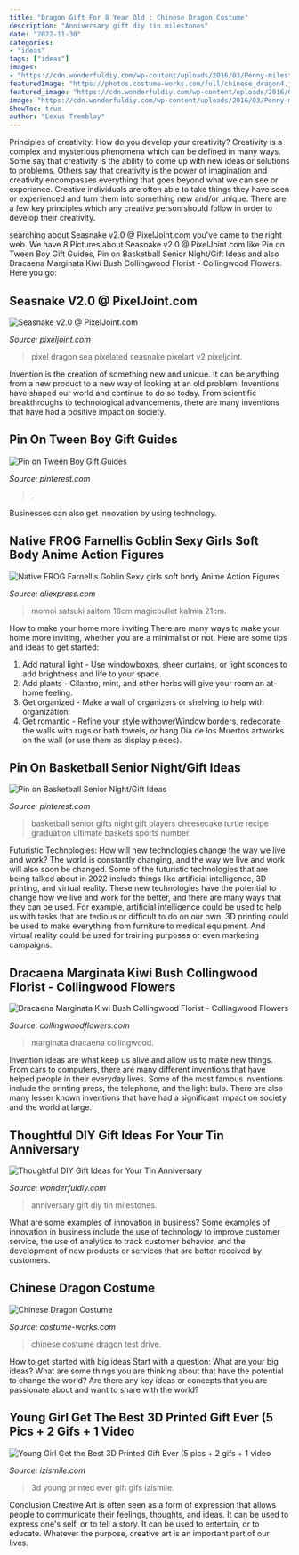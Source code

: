 ```yaml
---
title: "Dragon Gift For 8 Year Old : Chinese Dragon Costume"
description: "Anniversary gift diy tin milestones"
date: "2022-11-30"
categories:
- "ideas"
tags: ["ideas"]
images:
- "https://cdn.wonderfuldiy.com/wp-content/uploads/2016/03/Penny-milestones.jpg"
featuredImage: "https://photos.costume-works.com/full/chinese_dragon4.jpg"
featured_image: "https://cdn.wonderfuldiy.com/wp-content/uploads/2016/03/Penny-milestones.jpg"
image: "https://cdn.wonderfuldiy.com/wp-content/uploads/2016/03/Penny-milestones.jpg"
ShowToc: true
author: "Lexus Tremblay"
---
```



Principles of creativity: How do you develop your creativity?
Creativity is a complex and mysterious phenomena which can be defined in many ways. Some say that creativity is the ability to come up with new ideas or solutions to problems. Others say that creativity is the power of imagination and creativity encompasses everything that goes beyond what we can see or experience. Creative individuals are often able to take things they have seen or experienced and turn them into something new and/or unique. There are a few key principles which any creative person should follow in order to develop their creativity.

	

		
searching about Seasnake v2.0 @ PixelJoint.com you've came to the right web. We have 8 Pictures about Seasnake v2.0 @ PixelJoint.com like Pin on Tween Boy Gift Guides, Pin on Basketball Senior Night/Gift Ideas and also Dracaena Marginata Kiwi Bush Collingwood Florist - Collingwood Flowers. Here you go:
		
    
## Seasnake V2.0 @ PixelJoint.com

<img loading=lazy src="https://pixeljoint.com/files/icons/full/seasnake_animation2.gif" onerror="this.onerror=null;this.src='https://tse3.mm.bing.net/th?id=OIP.5uAn2-SEDP7YWUmFSdgupQHaKX&amp;pid=15.1';" alt="Seasnake v2.0 @ PixelJoint.com">

_Source: pixeljoint.com_

>pixel dragon sea pixelated seasnake pixelart v2 pixeljoint. 

	

Invention is the creation of something new and unique. It can be anything from a new product to a new way of looking at an old problem. Inventions have shaped our world and continue to do so today. From scientific breakthroughs to technological advancements, there are many inventions that have had a positive impact on society.

    
## Pin On Tween Boy Gift Guides

<img loading=lazy src="https://i.pinimg.com/736x/28/26/b1/2826b1f2f431ec5db8ee0f3fbda56ad9.jpg" onerror="this.onerror=null;this.src='https://tse2.mm.bing.net/th?id=OIP.kSSU0xHU53hQDk7bF2yUUAHaPG&amp;pid=15.1';" alt="Pin on Tween Boy Gift Guides">

_Source: pinterest.com_

>. 

	

Businesses can also get innovation by using technology.

    
## Native FROG Farnellis Goblin Sexy Girls Soft Body Anime Action Figures

<img loading=lazy src="https://ae01.alicdn.com/kf/H9c3218b4cf6042d88a01cf05808011e8W.jpg" onerror="this.onerror=null;this.src='https://tse1.mm.bing.net/th?id=OIP.5yz5T0EKDFKporFI2cK1pQHaJ3&amp;pid=15.1';" alt="Native FROG Farnellis Goblin Sexy girls soft body Anime Action Figures">

_Source: aliexpress.com_

>momoi satsuki saitom 18cm magicbullet kalmia 21cm. 

	

How to make your home more inviting
There are many ways to make your home more inviting, whether you are a minimalist or not. Here are some tips and ideas to get started:
1. Add natural light - Use windowboxes, sheer curtains, or light sconces to add brightness and life to your space.
2. Add plants - Cilantro, mint, and other herbs will give your room an at-home feeling.
3. Get organized - Make a wall of organizers or shelving to help with organization.
4. Get romantic - Refine your style withowerWindow borders, redecorate the walls with rugs or bath towels, or hang Dia de los Muertos artworks on the wall (or use them as display pieces).

    
## Pin On Basketball Senior Night/Gift Ideas

<img loading=lazy src="https://i.pinimg.com/736x/0b/d6/d7/0bd6d71025c9aa9c115c06f8a07c5af7--basketball.jpg" onerror="this.onerror=null;this.src='https://tse2.mm.bing.net/th?id=OIP.krHCk8hYo4y-6o1XO5OwdQHaJ3&amp;pid=15.1';" alt="Pin on Basketball Senior Night/Gift Ideas">

_Source: pinterest.com_

>basketball senior gifts night gift players cheesecake turtle recipe graduation ultimate baskets sports number. 

	

Futuristic Technologies: How will new technologies change the way we live and work?
The world is constantly changing, and the way we live and work will also soon be changed. Some of the futuristic technologies that are being talked about in 2022 include things like artificial intelligence, 3D printing, and virtual reality. These new technologies have the potential to change how we live and work for the better, and there are many ways that they can be used. For example, artificial intelligence could be used to help us with tasks that are tedious or difficult to do on our own. 3D printing could be used to make everything from furniture to medical equipment. And virtual reality could be used for training purposes or even marketing campaigns.

    
## Dracaena Marginata Kiwi Bush Collingwood Florist - Collingwood Flowers

<img loading=lazy src="https://image.floranext.com/instances/collingwoodflowers_com/catalog/product/i/m/img_9438_1.jpg?gen=1" onerror="this.onerror=null;this.src='https://tse1.mm.bing.net/th?id=OIP.TVSTbS9UHtRk-NZl9u6UEQHaKC&amp;pid=15.1';" alt="Dracaena Marginata Kiwi Bush Collingwood Florist - Collingwood Flowers">

_Source: collingwoodflowers.com_

>marginata dracaena collingwood. 

	

Invention ideas are what keep us alive and allow us to make new things. From cars to computers, there are many different inventions that have helped people in their everyday lives. Some of the most famous inventions include the printing press, the telephone, and the light bulb. There are also many lesser known inventions that have had a significant impact on society and the world at large.

    
## Thoughtful DIY Gift Ideas For Your Tin Anniversary

<img loading=lazy src="https://cdn.wonderfuldiy.com/wp-content/uploads/2016/03/Penny-milestones.jpg" onerror="this.onerror=null;this.src='https://tse4.mm.bing.net/th?id=OIP.qt32eKlfXI6XF4AHgc9kSAHaJ6&amp;pid=15.1';" alt="Thoughtful DIY Gift Ideas for Your Tin Anniversary">

_Source: wonderfuldiy.com_

>anniversary gift diy tin milestones. 

	

What are some examples of innovation in business?
Some examples of innovation in business include the use of technology to improve customer service, the use of analytics to track customer behavior, and the development of new products or services that are better received by customers.

    
## Chinese Dragon Costume

<img loading=lazy src="https://photos.costume-works.com/full/chinese_dragon4.jpg" onerror="this.onerror=null;this.src='https://tse2.mm.bing.net/th?id=OIP.a990XCtoE7quiexvniNKzQHaFj&amp;pid=15.1';" alt="Chinese Dragon Costume">

_Source: costume-works.com_

>chinese costume dragon test drive. 

	

How to get started with big ideas
Start with a question: What are your big ideas? 
What are some things you are thinking about that have the potential to change the world? Are there any key ideas or concepts that you are passionate about and want to share with the world?

    
## Young Girl Get The Best 3D Printed Gift Ever (5 Pics + 2 Gifs + 1 Video

<img loading=lazy src="http://img.izismile.com/img/img8/20150828/1000/young_girl_get_the_best_3d_printed_gift_ever_07.gif" onerror="this.onerror=null;this.src='https://tse2.mm.bing.net/th?id=OIP.CiXK3rVSJapZEFJ0eD9e3gHaEF&amp;pid=15.1';" alt="Young Girl Get the Best 3D Printed Gift Ever (5 pics + 2 gifs + 1 video">

_Source: izismile.com_

>3d young printed ever gift gifs izismile. 

	

Conclusion
Creative Art is often seen as a form of expression that allows people to communicate their feelings, thoughts, and ideas. It can be used to express one's self, or to tell a story. It can be used to entertain, or to educate. Whatever the purpose, creative art is an important part of our lives.

